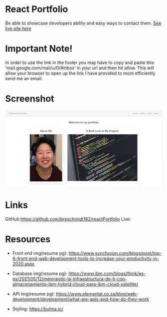 # React Portfolio
Be able to showcase developers ability and easy ways to contact them.
[See live site here]()

# Important Note!
In order to use the link in the footer you may have to copy and paste this 'mail.google.com/mail/u/0/#inbox' in your url and then hit allow. This will allow your browser to open up the link I have provided to more efficiently send me an email. 

# Screenshot
![screenshot of app](./src/images/readmeImg/Screenshot.png)

# Links 
GitHub:https://github.com/breschmidt182/reactPortfolio
Live: 

# Resources
- Front end img(resume pg): https://www.syncfusion.com/blogs/post/top-6-front-end-web-development-tools-to-increase-your-productivity-in-2020.aspx

- Database img(resume pg): https://www.ibm.com/blogs/think/es-es/2021/05/12/mejorando-la-infraestructura-de-ti-con-almacenamiento-ibm-hybrid-cloud-para-ibm-cloud-satellite/

- API img(resume pg): https://www.elemental.co.za/blog/web-development/development/what-are-apis-and-how-do-they-work

- Styling: https://bulma.io/